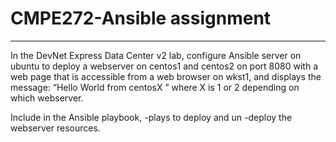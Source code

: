 # CMPE272-Ansible assignment
-----------------------------
In the DevNet Express Data Center v2 lab, configure Ansible
server on ubuntu to deploy a webserver on centos1 and
centos2 on port 8080 with a web page that is accessible
from a web browser on wkst1, and displays the message:
“Hello World from centosX ” where X is 1 or 2 depending on
which webserver.

Include in the Ansible playbook,
-plays to deploy and un
-deploy the webserver resources.
